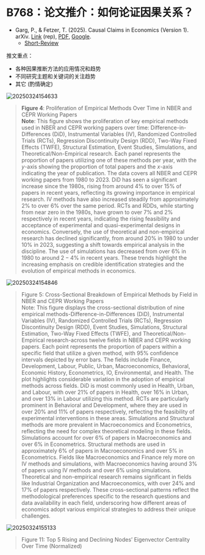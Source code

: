 # B768：论文推介：如何论证因果关系？

- Garg, P., & Fetzer, T. (2025). Causal Claims in Economics (Version 1). arXiv. [Link](https://doi.org/10.48550/arXiv.2501.06873) (rep), [PDF](https://arxiv.org/pdf/2501.06873.pdf), [Google](<https://scholar.google.com/scholar?q=Causal Claims in Economics (Version 1)>).
  - [Short-Review](https://cepr.org/voxeu/columns/leveraging-large-language-models-large-scale-information-retrieval-economics)

推文重点：
- 各种因果推断方法的应用情况和趋势
- 不同研究主题和关键词的关注趋势
- 其它 (酌情确定)

![20250324154633](https://fig-lianxh.oss-cn-shenzhen.aliyuncs.com/20250324154633.png)

> **Figure 4**: Proliferation of Empirical Methods Over Time in NBER and CEPR Working Papers   
> **Note**: This figure shows the proliferation of key empirical methods used in NBER and CEPR working papers over time: Difference-in-Differences (DiD), Instrumental Variables (IV), Randomized Controlled Trials (RCTs), Regression Discontinuity Design (RDD), Two-Way Fixed Effects (TWFE), Structural Estimation, Event Studies, Simulations, and Theoretical/Non-Empirical research. Each panel represents the proportion of papers utilizing one of these methods per year, with the $y$-axis showing the proportion of total papers and the $x$-axis indicating the year of publication. The data covers all NBER and CEPR working papers from 1980 to 2023. DiD has seen a significant increase since the 1980s, rising from around $4 \%$ to over $15 \%$ of papers in recent years, reflecting its growing importance in empirical research. IV methods have also increased steadily from approximately $2 \%$ to over $6 \%$ over the same period. RCTs and RDDs, while starting from near zero in the 1980s, have grown to over $7 \%$ and $2 \%$ respectively in recent years, indicating the rising feasibility and acceptance of experimental and quasi-experimental designs in economics. Conversely, the use of theoretical and non-empirical research has declined significantly, from around $20 \%$ in 1980 to under $10 \%$ in 2023, suggesting a shift towards empirical analysis in the discipline. The use of simulations has decreased from over $6 \%$ in 1980 to around $2-4 \%$ in recent years. These trends highlight the increasing emphasis on credible identification strategies and the evolution of empirical methods in economics.

![20250324154846](https://fig-lianxh.oss-cn-shenzhen.aliyuncs.com/20250324154846.png)

> Figure 5: Cross-Sectional Breakdown of Empirical Methods by Field in NBER and CEPR Working
Papers   
> Note: This figure displays the cross-sectional distribution of nine empirical methods-Difference-in-Differences (DiD), Instrumental Variables (IV), Randomized Controlled Trials (RCTs), Regression Discontinuity Design (RDD), Event Studies, Simulations, Structural Estimation, Two-Way Fixed Effects (TWFE), and Theoretical/Non-Empirical research-across twelve fields in NBER and CEPR working papers. Each point represents the proportion of papers within a specific field that utilize a given method, with $95 \%$ confidence intervals depicted by error bars. The fields include Finance, Development, Labour, Public, Urban, Macroeconomics, Behavioral, Economic History, Econometrics, IO, Environmental, and Health. The plot highlights considerable variation in the adoption of empirical methods across fields. DiD is most commonly used in Health, Urban, and Labour, with over $21 \%$ of papers in Health, over $16 \%$ in Urban, and over $13 \%$ in Labour utilizing this method. RCTs are particularly prominent in Behavioral and Development, where they are used in over $20 \%$ and $11 \%$ of papers respectively, reflecting the feasibility of experimental interventions in these areas. Simulations and Structural methods are more prevalent in Macroeconomics and Econometrics, reflecting the need for complex theoretical modeling in these fields. Simulations account for over $6 \%$ of papers in Macroeconomics and over $6 \%$ in Econometrics. Structural methods are used in approximately 6\% of papers in Macroeconomics and over 5\% in Econometrics. Fields like Macroeconomics and Finance rely more on IV methods and simulations, with Macroeconomics having around 3\% of papers using IV methods and over $6 \%$ using simulations. Theoretical and non-empirical research remains significant in fields like Industrial Organization and Macroeconomics, with over $24 \%$ and $17 \%$ of papers respectively. These cross-sectional patterns reflect the methodological preferences specific to the research questions and data availability in each field, underscoring how different areas of economics adopt various empirical strategies to address their unique challenges.

![20250324155133](https://fig-lianxh.oss-cn-shenzhen.aliyuncs.com/20250324155133.png)

> Figure 11: Top 5 Rising and Declining Nodes’ Eigenvector Centrality Over Time (Normalized)
